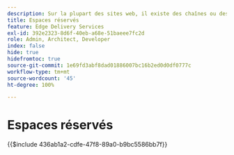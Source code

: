 ```yaml
---
description: Sur la plupart des sites web, il existe des chaînes ou des variables qui seront utilisées sur l’ensemble du site. Il n’est pas judicieux de coder en dur de telles valeurs, notamment sur les sites qui doivent prendre en charge plusieurs langues. Au lieu de cela, il est possible d’utiliser et de gérer des espaces réservés de manière centralisée.
title: Espaces réservés
feature: Edge Delivery Services
exl-id: 392e2323-8d6f-40eb-a68e-51baeee7fc2d
role: Admin, Architect, Developer
index: false
hide: true
hidefromtoc: true
source-git-commit: 1e69fd3abf8dad01886007bc16b2ed0d0df0777c
workflow-type: tm+mt
source-wordcount: '45'
ht-degree: 100%

---
```


# Espaces réservés

{{$include 436ab1a2-cdfe-47f8-89a0-b9bc5586bb7f}}

